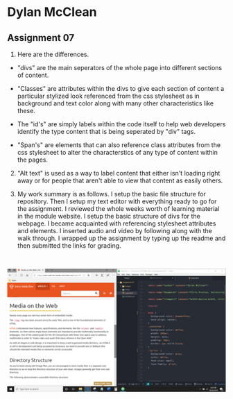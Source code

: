# Dylan McClean

## Assignment 07


1. Here are the differences.


<ul>

<li>

 "divs" are the main seperators of the whole page into different sections of content.

</li>

<li>

 "Classes" are attributes within the divs to give each section of content a particular stylized look referenced from the css stylesheet as in background and text color along with many other characteristics like these.

 </li>

 <li>

 The "id's" are simply labels within the code itself to help web developers identify the type content that is being seperated by "div" tags.

 </li>

 <li>

"Span's" are elements that can also reference class attributes from the css stylesheet to alter the characterstics of any type of content within the pages.

 </li>


</ul>

  2. "Alt text" is used as a way to label content that either isn't loading right away or for people that aren't able to view that content as easily others.

3. My work summary is as follows. I setup the basic file structure for repository. Then I setup my text editor with everything ready to go for the assignment. I reviewed the whole weeks worth of learning material in the module website. I setup the basic structure of divs for the webpage. I became acquainted with referencing stylesheet attributes and elements. I inserted audio and video by following along with the walk through. I wrapped up the assignment by typing up the readme and then submitted the links for grading.

<br />


![SCREENSHOT OF ASSIGNMENT 07 PROGRESS](./Images/screenshot.PNG)
